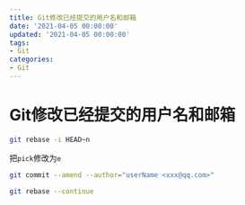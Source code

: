 ```yaml
---
title: Git修改已经提交的用户名和邮箱
date: '2021-04-05 00:00:00'
updated: '2021-04-05 00:00:00'
tags:
- Git
categories:
- Git
---
```

# Git修改已经提交的用户名和邮箱

```bash
git rebase -i HEAD~n
```

把`pick`修改为`e`

```bash
git commit --amend --author="userName <xxx@qq.com>"
```

```bash
git rebase --continue
```

